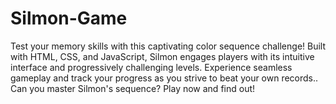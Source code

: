 # Silmon-Game
Test your memory skills with this captivating color sequence challenge! Built with HTML, CSS, and JavaScript, Silmon engages players with its intuitive interface and progressively challenging levels. Experience seamless gameplay and track your progress as you strive to beat your own records.. Can you master Silmon's sequence? Play now and find out!
